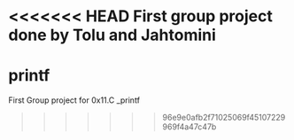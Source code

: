 <<<<<<< HEAD
First group project done by Tolu and Jahtomini
=======
# printf
First Group project for 0x11.C _printf
>>>>>>> 96e9e0afb2f71025069f45107229969f4a47c47b
